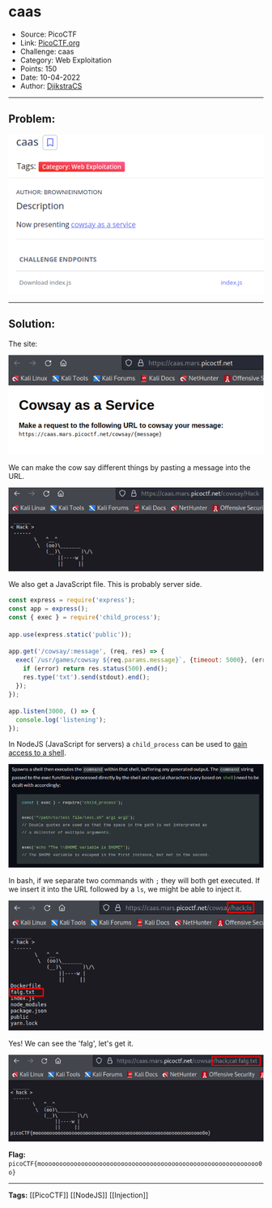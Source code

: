 # caas
* Source: PicoCTF
* Link: [PicoCTF.org](https://picoctf.org/)
* Challenge: caas
* Category: Web Exploitation
* Points: 150
* Date: 10-04-2022
* Author: [DjikstraCS](https://github.com/DjikstraCS)

---
## Problem:
![](./attachments/Pasted%20image%2020220410230945.png)

---
## Solution:
The site:

![](./attachments/Pasted%20image%2020220410231114.png)

We can make the cow say different things by pasting a message into the URL.

![](./attachments/Pasted%20image%2020220410231212.png)

We also get a JavaScript file. This is probably server side.

```js
const express = require('express');
const app = express();
const { exec } = require('child_process');

app.use(express.static('public'));

app.get('/cowsay/:message', (req, res) => {
  exec(`/usr/games/cowsay ${req.params.message}`, {timeout: 5000}, (error, stdout) => {
    if (error) return res.status(500).end();
    res.type('txt').send(stdout).end();
  });
});

app.listen(3000, () => {
  console.log('listening');
});
```

In NodeJS (JavaScript for servers) a `child_process` can be used to [gain access to a shell](https://nodejs.org/api/child_process.html#child_processexeccommand-options-callback).

![](./attachments/Pasted%20image%2020220410234858.png)

In bash, if we separate two commands with `;` they will both get executed. If we insert it into the URL followed by a `ls`, we might be able to inject it.

![](./attachments/Pasted%20image%2020220410235715.png)

Yes! We can see the 'falg', let's get it.

![](./attachments/Pasted%20image%2020220410235558.png)

**Flag:** `picoCTF{moooooooooooooooooooooooooooooooooooooooooooooooooooooooooooo0o}`

---
**Tags:** [[PicoCTF]] [[NodeJS]] [[Injection]]